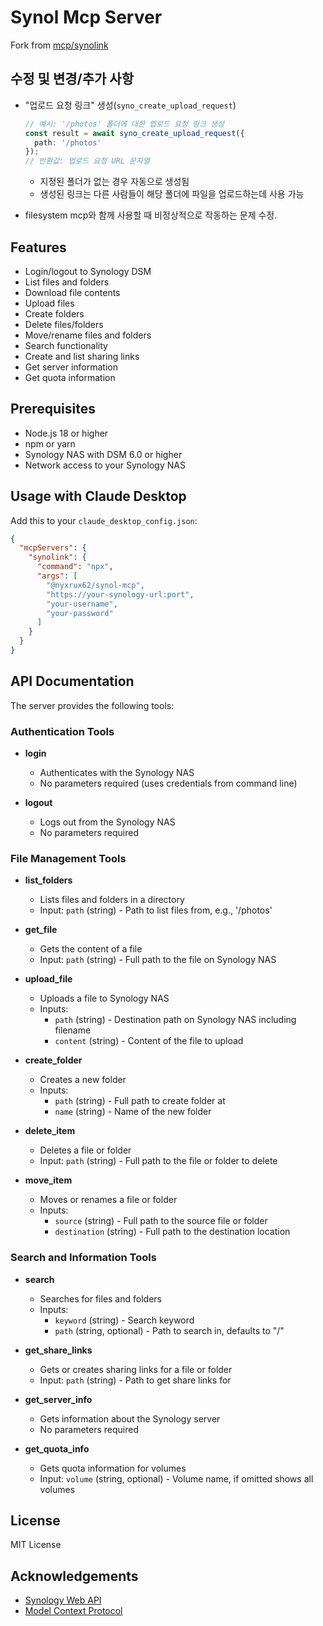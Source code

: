 # Synol Mcp Server

Fork from [mcp/synolink](https://github.com/Do-Boo/MCP-SynoLink.git)

## 수정 및 변경/추가 사항

- "업로드 요청 링크" 생성(`syno_create_upload_request`)
  ```typescript
  // 예시: '/photos' 폴더에 대한 업로드 요청 링크 생성
  const result = await syno_create_upload_request({
    path: '/photos'
  });
  // 반환값: 업로드 요청 URL 문자열
  ```
  - 지정된 폴더가 없는 경우 자동으로 생성됨
  - 생성된 링크는 다른 사람들이 해당 폴더에 파일을 업로드하는데 사용 가능

- filesystem mcp와 함께 사용할 때 비정상적으로 작동하는 문제 수정.

## Features

- Login/logout to Synology DSM
- List files and folders
- Download file contents
- Upload files
- Create folders
- Delete files/folders
- Move/rename files and folders
- Search functionality
- Create and list sharing links
- Get server information
- Get quota information

## Prerequisites

- Node.js 18 or higher
- npm or yarn
- Synology NAS with DSM 6.0 or higher
- Network access to your Synology NAS

## Usage with Claude Desktop

Add this to your `claude_desktop_config.json`:

```json
{
  "mcpServers": {
    "synolink": {
      "command": "npx",
      "args": [
        "@nyxrux62/synol-mcp",
        "https://your-synology-url:port",
        "your-username",
        "your-password"
      ]
    }
  }
}
```

## API Documentation

The server provides the following tools:

### Authentication Tools

- **login**
  - Authenticates with the Synology NAS
  - No parameters required (uses credentials from command line)

- **logout**
  - Logs out from the Synology NAS
  - No parameters required

### File Management Tools

- **list_folders**
  - Lists files and folders in a directory
  - Input: `path` (string) - Path to list files from, e.g., '/photos'

- **get_file**
  - Gets the content of a file
  - Input: `path` (string) - Full path to the file on Synology NAS

- **upload_file**
  - Uploads a file to Synology NAS
  - Inputs:
    - `path` (string) - Destination path on Synology NAS including filename
    - `content` (string) - Content of the file to upload

- **create_folder**
  - Creates a new folder
  - Inputs:
    - `path` (string) - Full path to create folder at
    - `name` (string) - Name of the new folder

- **delete_item**
  - Deletes a file or folder
  - Input: `path` (string) - Full path to the file or folder to delete

- **move_item**
  - Moves or renames a file or folder
  - Inputs:
    - `source` (string) - Full path to the source file or folder
    - `destination` (string) - Full path to the destination location

### Search and Information Tools

- **search**
  - Searches for files and folders
  - Inputs:
    - `keyword` (string) - Search keyword
    - `path` (string, optional) - Path to search in, defaults to "/"

- **get_share_links**
  - Gets or creates sharing links for a file or folder
  - Input: `path` (string) - Path to get share links for

- **get_server_info**
  - Gets information about the Synology server
  - No parameters required

- **get_quota_info**
  - Gets quota information for volumes
  - Input: `volume` (string, optional) - Volume name, if omitted shows all volumes

## License

MIT License

## Acknowledgements

- [Synology Web API](https://global.download.synology.com/download/Document/Software/DeveloperGuide/Package/FileStation/All/enu/Synology_File_Station_API_Guide.pdf)
- [Model Context Protocol](https://modelcontextprotocol.io/)
